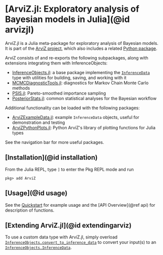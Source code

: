 # [ArviZ.jl: Exploratory analysis of Bayesian models in Julia](@id arvizjl)

ArviZ.jl is a Julia meta-package for exploratory analysis of Bayesian models.
It is part of the [ArviZ project](https://www.arviz.org/), which also includes a related [Python package](https://python.arviz.org/).

ArviZ consists of and re-exports the following subpackages, along with extensions integrating them with InferenceObjects:
- [InferenceObjects.jl](https://julia.arviz.org/InferenceObjects): a base package implementing the [`InferenceData`](@ref) type with utilities for building, saving, and working with it
- [MCMCDiagnosticTools.jl](https://julia.arviz.org/MCMCDiagnosticTools): diagnostics for Markov Chain Monte Carlo methods
- [PSIS.jl](https://julia.arviz.org/PSIS): Pareto-smoothed importance sampling
- [PosteriorStats.jl](https://julia.arviz.org/PosteriorStats): common statistical analyses for the Bayesian workflow

Additional functionality can be loaded with the following packages:
- [ArviZExampleData.jl](https://julia.arviz.org/ArviZExampleData): example `InferenceData` objects, useful for demonstration and testing
- [ArviZPythonPlots.jl](https://julia.arviz.org/ArviZPythonPlots): Python ArviZ's library of plotting functions for Julia types

See the navigation bar for more useful packages.

## [Installation](@id installation)

From the Julia REPL, type `]` to enter the Pkg REPL mode and run

```
pkg> add ArviZ
```

## [Usage](@id usage)

See the [Quickstart](./quickstart) for example usage and the [API Overview](@ref api) for description of functions.

## [Extending ArviZ.jl](@id extendingarviz)

To use a custom data type with ArviZ.jl, simply overload [`InferenceObjects.convert_to_inference_data`](@ref) to convert your input(s) to an [`InferenceObjects.InferenceData`](@ref).
